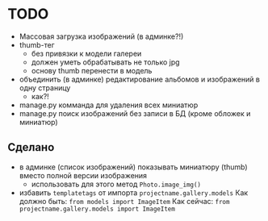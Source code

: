 TODO
====

* Массовая загрузка изображений (в админке?!)
* thumb-тег
  * без привязки к модели галереи
  * должен уметь обрабатывать не только jpg
  * основу thumb перенести в модель
* объединить (в админке) редактирование альбомов и изображений в одну страницу
  * как?!
* manage.py комманда для удаления всех миниатюр
* manage.py поиск изображений без записи в БД (кроме обложек и миниатюр)

Сделано
-------

* в админке (список изображений) показывать миниатюру (thumb) вместо полной версии изображения
  * использовать для этого метод ``Photo.image_img()``
* избавить ``templatetags`` от импорта ``projectname.gallery.models``
  Как должно быть: ``from models import ImageItem``
  Как сейчас: ``from projectname.gallery.models import ImageItem``
